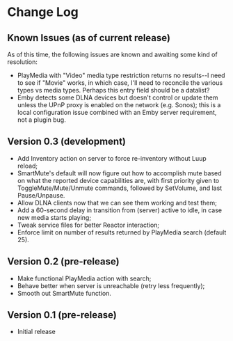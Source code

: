 # Change Log

## Known Issues (as of current release)

As of this time, the following issues are known and awaiting some kind of resolution:

* PlayMedia with "Video" media type restriction returns no results--I need to see if "Movie" works, in which case, I'll need to reconcile the various types vs media types. Perhaps this entry field should be a datalist?
* Emby detects some DLNA devices but doesn't control or update them unless the UPnP proxy is enabled on the network (e.g. Sonos); this is a local configuration issue combined with an Emby server requirement, not a plugin bug.

## Version 0.3 (development)

* Add Inventory action on server to force re-inventory without Luup reload;
* SmartMute's default will now figure out how to accomplish mute based on what the reported device capabilities are, with first priority given to ToggleMute/Mute/Unmute commands, followed by SetVolume, and last Pause/Unpause.
* Allow DLNA clients now that we can see them working and test them;
* Add a 60-second delay in transition from (server) active to idle, in case new media starts playing;
* Tweak service files for better Reactor interaction;
* Enforce limit on number of results returned by PlayMedia search (default 25).

## Version 0.2 (pre-release)

* Make functional PlayMedia action with search;
* Behave better when server is unreachable (retry less frequently);
* Smooth out SmartMute function.

## Version 0.1 (pre-release)

* Initial release